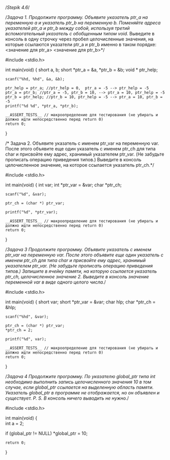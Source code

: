 /*Stepik 4.6*/

/*Задача 1.
Продолжите программу. Объявите указатель ptr_a на переменную a и указатель ptr_b на переменную b. 
Поменяйте адреса указателей ptr_a и ptr_b между собой, используя третий вспомогательный указатель с обобщенным типом void*. 
Выведите в консоль в одну строчку через пробел целочисленные значения, на которые ссылаются указатели ptr_a и ptr_b именно в таком порядке:
<значение для ptr_a> <значение для ptr_b>*/

#include <stdio.h>

int main(void)
{
    short a, b;
    short *ptr_a = &a, *ptr_b = &b;
    void * ptr_help;
    
    scanf("%hd, %hd", &a, &b);
    
    ptr_help = ptr_a; //ptr_help = 0,  ptr_a = -5 --> ptr_help = -5
    ptr_a = ptr_b; //ptr_a = -5, ptr_b = 10, --> ptr_a = 10, ptr_help = -5
    ptr_b = ptr_help; //ptr_b = 10, ptr_help = -5 --> ptr_a = 10, ptr_b = -5
    printf("%d %d", *ptr_a, *ptr_b);

    __ASSERT_TESTS__ // макроопределение для тестирования (не убирать и должно идти непосредственно перед return 0)
    return 0;
}


/* Задача 2.
Объявите указатель с именем ptr_var на переменную var. 
После этого объявите еще один указатель с именем ptr_ch для типа char и присвойте ему адрес, хранимый указателем ptr_var. (Не забудьте прописать операцию приведения типов.) 
Выведите в консоль целочисленное значение, на которое ссылается указатель ptr_ch.*/

#include <stdio.h>

int main(void)
{
    int var;
    int *ptr_var = &var;
    char *ptr_ch;

    scanf("%d", &var);

    ptr_ch = (char *) ptr_var;
    
    printf("%d", *ptr_var);

    __ASSERT_TESTS__ // макроопределение для тестирования (не убирать и должно идти непосредственно перед return 0)
    return 0;
}


/*Задача 3
Продолжите программу. Объявите указатель с именем ptr_var на переменную var. 
После этого объявите еще один указатель с именем ptr_ch для типа char и присвойте ему адрес, хранимый указателем ptr_var. (Не забудьте прописать операцию приведения типов.) 
Запишите в ячейку памяти, на которую ссылается указатель ptr_ch, целочисленное значение 2. Выведите в консоль значение переменной var в виде одного целого числа.*/

#include <stdio.h>

int main(void)
{
    short var;
    short *ptr_var = &var;
    char hlp;
    char *ptr_ch = &hlp;
    
    scanf("%hd", &var);
    
    ptr_ch = (char *) ptr_var;
    *ptr_ch = 2;
    
    printf("%d", var);
    
    __ASSERT_TESTS__ // макроопределение для тестирования (не убирать и должно идти непосредственно перед return 0)
    return 0;
}

/*Задача 4
Продолжите программу. По указателю global_ptr типа int необходимо выполнить запись целочисленного значения 10 в том случае, если global_ptr ссылается на выделенную область памяти.
Указатель global_ptr в программе не отображается, но он объявлен и существует.
P. S. В консоль ничего выводить не нужно.*/

#include <stdio.h>

int main(void)
{  
   int a = 2;
    
   if (global_ptr != NULL)
       *global_ptr = 10;
       
    return 0;
}
